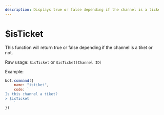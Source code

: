 ```yaml
---
description: Displays true or false depending if the channel is a ticket or not.
---
```


# $isTicket

This function will return true or false depending if the channel is a tiket or not.

Raw usage: `$isTicket` or `$isTicket[Channel ID]`

Example:

```javascript
bot.command({
    name: "istiket",
    code: `
Is this channel a tiket?
> $isTicket
    `
})
```

